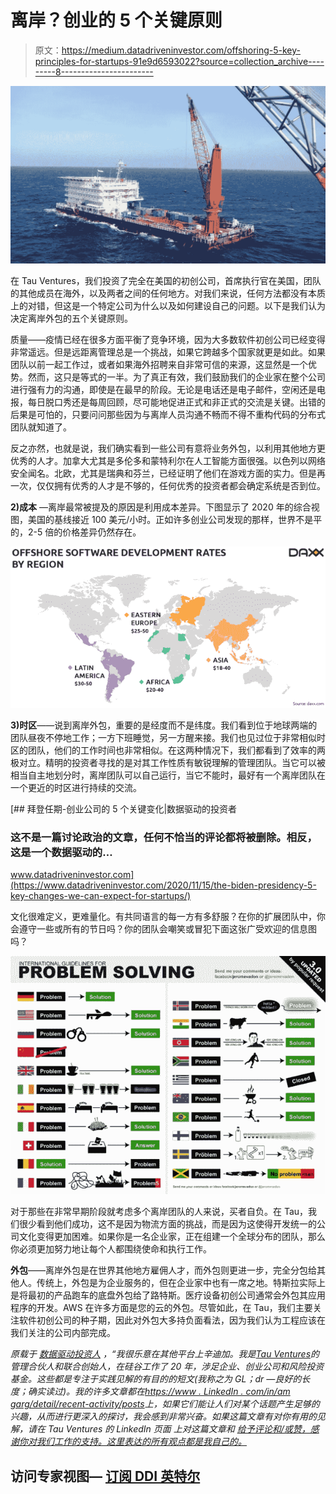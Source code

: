 # 离岸？创业的 5 个关键原则

> 原文：<https://medium.datadriveninvestor.com/offshoring-5-key-principles-for-startups-91e9d6593022?source=collection_archive---------8----------------------->

![](img/2755a4b540add740da7c8b40c9be1314.png)

在 Tau Ventures，我们投资了完全在美国的初创公司，首席执行官在美国，团队的其他成员在海外，以及两者之间的任何地方。对我们来说，任何方法都没有本质上的对错，但这是一个特定公司为什么以及如何建设自己的问题。以下是我们认为决定离岸外包的五个关键原则。

质量——疫情已经在很多方面平衡了竞争环境，因为大多数软件初创公司已经变得非常遥远。但是远距离管理总是一个挑战，如果它跨越多个国家就更是如此。如果团队以前一起工作过，或者如果海外招聘来自非常可信的来源，这显然是一个优势。然而，这只是等式的一半。为了真正有效，我们鼓励我们的企业家在整个公司进行强有力的沟通，即使是在最早的阶段。无论是电话还是电子邮件，空闲还是电报，每日脱口秀还是每周回顾，尽可能地促进正式和非正式的交流是关键。出错的后果是可怕的，只要问问那些因为与离岸人员沟通不畅而不得不重构代码的分布式团队就知道了。

反之亦然，也就是说，我们确实看到一些公司有意将业务外包，以利用其他地方更优秀的人才。加拿大尤其是多伦多和蒙特利尔在人工智能方面很强。以色列以网络安全闻名。北欧，尤其是瑞典和芬兰，已经证明了他们在游戏方面的实力。但是再一次，仅仅拥有优秀的人才是不够的，任何优秀的投资者都会确定系统是否到位。

**2)成本** —离岸最常被提及的原因是利用成本差异。下图显示了 2020 年的综合视图，美国的基线接近 100 美元/小时。正如许多创业公司发现的那样，世界不是平的，2-5 倍的价格差异仍然存在。

![](img/54e4c2526907fa0d58c521fee456a9f5.png)

**3)时区**——说到离岸外包，重要的是经度而不是纬度。我们看到位于地球两端的团队昼夜不停地工作；一方下班睡觉，另一方醒来接。我们也见过位于非常相似时区的团队，他们的工作时间也非常相似。在这两种情况下，我们都看到了效率的两极对立。精明的投资者寻找的是对其工作性质有敏锐理解的管理团队。当它可以被相当自主地划分时，离岸团队可以自己运行，当它不能时，最好有一个离岸团队在一个更近的时区进行持续的交流。

[](https://www.datadriveninvestor.com/2020/11/15/the-biden-presidency-5-key-changes-we-can-expect-for-startups/) [## 拜登任期-创业公司的 5 个关键变化|数据驱动的投资者

### 这不是一篇讨论政治的文章，任何不恰当的评论都将被删除。相反，这是一个数据驱动的…

www.datadriveninvestor.com](https://www.datadriveninvestor.com/2020/11/15/the-biden-presidency-5-key-changes-we-can-expect-for-startups/) 

文化很难定义，更难量化。有共同语言的每一方有多舒服？在你的扩展团队中，你会遵守一些或所有的节日吗？你的团队会嘲笑或冒犯下面这张广受欢迎的信息图吗？

![](img/a427d4319d7039fe0a34acaf994fce0e.png)

对于那些在非常早期阶段就考虑多个离岸团队的人来说，买者自负。在 Tau，我们很少看到他们成功，这不是因为物流方面的挑战，而是因为这使得开发统一的公司文化变得更加困难。如果你是一名企业家，正在组建一个全球分布的团队，那么你必须更加努力地让每个人都围绕使命和执行工作。

**外包**——离岸外包是在世界其他地方雇佣人才，而外包则更进一步，完全分包给其他人。传统上，外包是为企业服务的，但在企业家中也有一席之地。特斯拉实际上是将最初的产品跑车的底盘外包给了路特斯。医疗设备初创公司通常会外包其应用程序的开发。AWS 在许多方面是您的云的外包。尽管如此，在 Tau，我们主要关注软件初创公司的种子期，因此对外包大多持负面看法，因为我们认为工程应该在我们关注的公司内部完成。

*原载于* [*数据驱动投资人*](https://www.datadriveninvestor.com/2020/11/22/offshoring-5-key-principles-for-startups/) *，“我很乐意在其他平台上辛迪加。我是*[*Tau Ventures*](https://www.linkedin.com/pulse/announcing-tau-ventures-amit-garg/)*的管理合伙人和联合创始人，在硅谷工作了 20 年，涉足企业、创业公司和风险投资基金。这些都是专注于实践见解的有目的的短文(我称之为 GL；dr —良好的长度；确实读过)。我的许多文章都在*[*https://www . LinkedIn . com/in/am garg/detail/recent-activity/posts*](https://www.linkedin.com/in/amgarg/detail/recent-activity/posts/)*上，如果它们能让人们对某个话题产生足够的兴趣，从而进行更深入的探讨，我会感到非常兴奋。如果这篇文章有对你有用的见解，请在 Tau Ventures 的 LinkedIn 页面* *上对这篇文章和* [*给予评论和/或赞，感谢你对我们工作的支持。这里表达的所有观点都是我自己的。*](https://www.linkedin.com/company/tauventures)

## 访问专家视图— [订阅 DDI 英特尔](https://datadriveninvestor.com/ddi-intel)